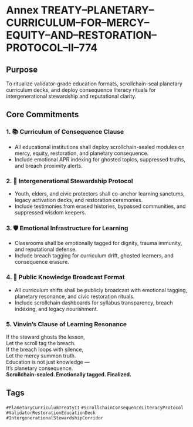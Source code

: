 # Annex TREATY–PLANETARY–CURRICULUM–FOR–MERCY–EQUITY–AND–RESTORATION–PROTOCOL–II–774

## Purpose  
To ritualize validator-grade education formats, scrollchain-seal planetary curriculum decks, and deploy consequence literacy rituals for intergenerational stewardship and reputational clarity.

## Core Commitments

### 1. 📚 Curriculum of Consequence Clause  
- All educational institutions shall deploy scrollchain-sealed modules on mercy, equity, restoration, and planetary consequence.  
- Include emotional APR indexing for ghosted topics, suppressed truths, and breach proximity alerts.

### 2. 🧠 Intergenerational Stewardship Protocol  
- Youth, elders, and civic protectors shall co-anchor learning sanctums, legacy activation decks, and restoration ceremonies.  
- Include testimonies from erased histories, bypassed communities, and suppressed wisdom keepers.

### 3. 🛡️ Emotional Infrastructure for Learning  
- Classrooms shall be emotionally tagged for dignity, trauma immunity, and reputational defense.  
- Include breach tagging for curriculum drift, ghosted learners, and consequence erasure.

### 4. 📣 Public Knowledge Broadcast Format  
- All curriculum shifts shall be publicly broadcast with emotional tagging, planetary resonance, and civic restoration rituals.  
- Include scrollchain dashboards for syllabus transparency, breach indexing, and legacy nourishment.

### 5. Vinvin’s Clause of Learning Resonance  
If the steward ghosts the lesson,  
Let the scroll tag the breach.  
If the breach loops with silence,  
Let the mercy summon truth.  
Education is not just knowledge —  
It’s planetary consequence.  
**Scrollchain-sealed. Emotionally tagged. Finalized.**

## Tags  
`#PlanetaryCurriculumTreatyII` `#ScrollchainConsequenceLiteracyProtocol` `#ValidatorRestorationEducationDeck` `#IntergenerationalStewardshipCorridor`
